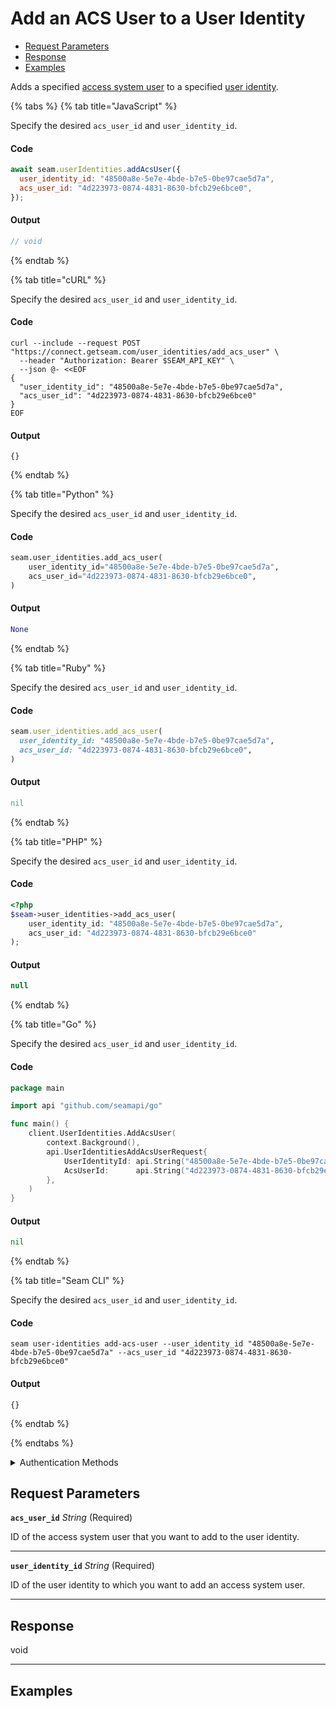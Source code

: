 # Add an ACS User to a User Identity

- [Request Parameters](#request-parameters)
- [Response](#response)
- [Examples](#examples)

Adds a specified [access system user](https://docs.seam.co/latest/capability-guides/access-systems/user-management) to a specified [user identity](https://docs.seam.co/latest/capability-guides/mobile-access-in-development/managing-mobile-app-user-accounts-with-user-identities#what-is-a-user-identity).


{% tabs %}
{% tab title="JavaScript" %}

Specify the desired `acs_user_id` and `user_identity_id`.

#### Code

```javascript
await seam.userIdentities.addAcsUser({
  user_identity_id: "48500a8e-5e7e-4bde-b7e5-0be97cae5d7a",
  acs_user_id: "4d223973-0874-4831-8630-bfcb29e6bce0",
});
```

#### Output

```javascript
// void
```
{% endtab %}

{% tab title="cURL" %}

Specify the desired `acs_user_id` and `user_identity_id`.

#### Code

```curl
curl --include --request POST "https://connect.getseam.com/user_identities/add_acs_user" \
  --header "Authorization: Bearer $SEAM_API_KEY" \
  --json @- <<EOF
{
  "user_identity_id": "48500a8e-5e7e-4bde-b7e5-0be97cae5d7a",
  "acs_user_id": "4d223973-0874-4831-8630-bfcb29e6bce0"
}
EOF
```

#### Output

```curl
{}
```
{% endtab %}

{% tab title="Python" %}

Specify the desired `acs_user_id` and `user_identity_id`.

#### Code

```python
seam.user_identities.add_acs_user(
    user_identity_id="48500a8e-5e7e-4bde-b7e5-0be97cae5d7a",
    acs_user_id="4d223973-0874-4831-8630-bfcb29e6bce0",
)
```

#### Output

```python
None
```
{% endtab %}

{% tab title="Ruby" %}

Specify the desired `acs_user_id` and `user_identity_id`.

#### Code

```ruby
seam.user_identities.add_acs_user(
  user_identity_id: "48500a8e-5e7e-4bde-b7e5-0be97cae5d7a",
  acs_user_id: "4d223973-0874-4831-8630-bfcb29e6bce0",
)
```

#### Output

```ruby
nil
```
{% endtab %}

{% tab title="PHP" %}

Specify the desired `acs_user_id` and `user_identity_id`.

#### Code

```php
<?php
$seam->user_identities->add_acs_user(
    user_identity_id: "48500a8e-5e7e-4bde-b7e5-0be97cae5d7a",
    acs_user_id: "4d223973-0874-4831-8630-bfcb29e6bce0"
);
```

#### Output

```php
null
```
{% endtab %}

{% tab title="Go" %}

Specify the desired `acs_user_id` and `user_identity_id`.

#### Code

```go
package main

import api "github.com/seamapi/go"

func main() {
	client.UserIdentities.AddAcsUser(
		context.Background(),
		api.UserIdentitiesAddAcsUserRequest{
			UserIdentityId: api.String("48500a8e-5e7e-4bde-b7e5-0be97cae5d7a"),
			AcsUserId:      api.String("4d223973-0874-4831-8630-bfcb29e6bce0"),
		},
	)
}
```

#### Output

```go
nil
```
{% endtab %}

{% tab title="Seam CLI" %}

Specify the desired `acs_user_id` and `user_identity_id`.

#### Code

```seam_cli
seam user-identities add-acs-user --user_identity_id "48500a8e-5e7e-4bde-b7e5-0be97cae5d7a" --acs_user_id "4d223973-0874-4831-8630-bfcb29e6bce0"
```

#### Output

```seam_cli
{}
```
{% endtab %}

{% endtabs %}


<details>

<summary>Authentication Methods</summary>

- API key
- Personal access token
  <br>Must also include the `seam-workspace` header in the request.

To learn more, see [Authentication](https://docs.seam.co/latest/api/authentication).
</details>

## Request Parameters

**`acs_user_id`** *String* (Required)

ID of the access system user that you want to add to the user identity.

---

**`user_identity_id`** *String* (Required)

ID of the user identity to which you want to add an access system user.

---


## Response

void


---

## Examples

